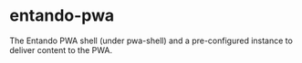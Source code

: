 # entando-pwa
The Entando PWA shell (under pwa-shell) and a pre-configured instance to deliver content to the PWA.
